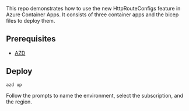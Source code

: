 This repo demonstrates how to use the new HttpRouteConfigs feature in Azure Container Apps. It consists of three container apps and the bicep files to deploy them.

## Prerequisites
- [AZD](https://learn.microsoft.com/en-us/azure/developer/azure-developer-cli/install-azd?tabs=winget-windows%2Cbrew-mac%2Cscript-linux&pivots=os-windows)

## Deploy
```
azd up
```
Follow the prompts to name the environment, select the subscription, and the region.